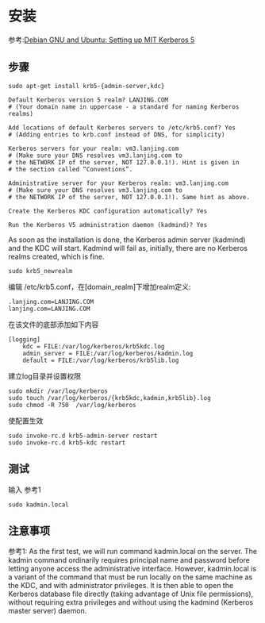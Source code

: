 # 安装

参考:[Debian GNU and Ubuntu: Setting up MIT Kerberos 5](http://techpubs.spinlocksolutions.com/dklar/kerberos.html)

## 步骤

```
sudo apt-get install krb5-{admin-server,kdc}
```

```
Default Kerberos version 5 realm? LANJING.COM
# (Your domain name in uppercase - a standard for naming Kerberos realms)

Add locations of default Kerberos servers to /etc/krb5.conf? Yes
# (Adding entries to krb.conf instead of DNS, for simplicity)

Kerberos servers for your realm: vm3.lanjing.com
# (Make sure your DNS resolves vm3.lanjing.com to
# the NETWORK IP of the server, NOT 127.0.0.1!). Hint is given in
# the section called “Conventions”.

Administrative server for your Kerberos realm: vm3.lanjing.com
# (Make sure your DNS resolves vm3.lanjing.com to
# the NETWORK IP of the server, NOT 127.0.0.1!). Same hint as above.

Create the Kerberos KDC configuration automatically? Yes

Run the Kerberos V5 administration daemon (kadmind)? Yes
```
As soon as the installation is done, the Kerberos admin server (kadmind) and the KDC will start. Kadmind will fail as, initially, there are no Kerberos realms created, which is fine.

```
sudo krb5_newrealm
```
编辑  /etc/krb5.conf，在[domain_realm]下增加realm定义:

```
.lanjing.com=LANJING.COM
lanjing.com=LANJING.COM
```
在该文件的底部添加如下内容
```
[logging]
	kdc = FILE:/var/log/kerberos/krb5kdc.log
	admin_server = FILE:/var/log/kerberos/kadmin.log
	default = FILE:/var/log/kerberos/krb5lib.log
```

建立log目录并设置权限
```
sudo mkdir /var/log/kerberos
sudo touch /var/log/kerberos/{krb5kdc,kadmin,krb5lib}.log
sudo chmod -R 750  /var/log/kerberos
```
使配置生效
```
sudo invoke-rc.d krb5-admin-server restart
sudo invoke-rc.d krb5-kdc restart
```
## 测试

输入 参考1

```
sudo kadmin.local
```

## 注意事项

参考1: As the first test, we will run command kadmin.local on the server. The kadmin command ordinarily requires principal name and password before letting anyone access the administrative interface. However, kadmin.local is a variant of the command that must be run locally on the same machine as the KDC, and with administrator privileges. It is then able to open the Kerberos database file directly (taking advantage of Unix file permissions), without requiring extra privileges and without using the kadmind (Kerberos master server) daemon. 
